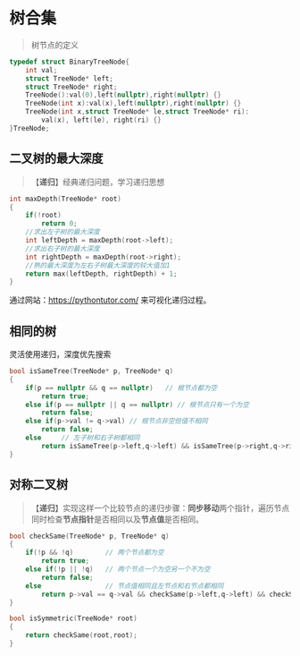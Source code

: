 # 树合集

> 树节点的定义



```c++
typedef struct BinaryTreeNode{
    int val;
    struct TreeNode* left;
    struct TreeNode* right;
    TreeNode():val(0),left(nullptr),right(nullptr) {}
    TreeNode(int x):val(x),left(nullptr),right(nullptr) {}
    TreeNode(int x,struct TreeNode* le,struct TreeNode* ri):
    	val(x), left(le), right(ri) {}
}TreeNode;
```

## 二叉树的最大深度

> 【**递归**】经典递归问题，学习递归思想

```c++
int maxDepth(TreeNode* root)
{
    if(!root)
        return 0;
    //求出左子树的最大深度
    int leftDepth = maxDepth(root->left);
    //求出右子树的最大深度
    int rightDepth = maxDepth(root->right);
    //熟的最大深度为左右子树最大深度的较大值加1
    return max(leftDepth, rightDepth) + 1;
}
```

通过网站：https://pythontutor.com/ 来可视化递归过程。



## 相同的树

灵活使用递归，深度优先搜索

```c++
bool isSameTree(TreeNode* p, TreeNode* q)
{
    if(p == nullptr && q == nullptr)   // 根节点都为空
        return true;
    else if(p == nullptr || q == nullptr) // 根节点只有一个为空
        return false;
    else if(p->val != q->val) // 根节点非空但值不相同
        return false;
    else     // 左子树和右子树都相同
        return isSameTree(p->left,q->left) && isSameTree(p->right,q->right);
}
```



## 对称二叉树

> 【**递归**】实现这样一个比较节点的递归步骤：**同步移动**两个指针，遍历节点同时检查**节点指针**是否相同以及**节点值**是否相同。



```c++
bool checkSame(TreeNode* p, TreeNode* q)
{
    if(!p && !q)        // 两个节点都为空
        return true;
    else if(!p || !q)   // 两个节点一个为空另一个不为空
        return false;
    else                // 节点值相同且左节点和右节点都相同
        return p->val == q->val && checkSame(p->left,q->left) && checkSame(p->right,q->right);
}

bool isSymmetric(TreeNode* root)
{
    return checkSame(root,root);
}
```
